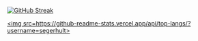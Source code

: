 [![GitHub Streak](http://github-readme-streak-stats.herokuapp.com?user=segerhult)](https://git.io/streak-stats)
<td>

<a href="https://github.com/segerhult/github-readme-stats"><img src=https://github-readme-stats.vercel.app/api/top-langs/?username=segerhult></a>
</td>
